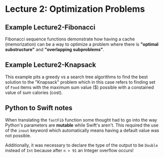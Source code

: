 # Lecture 2: Optimization Problems

## Example Lecture2-Fibonacci 

Fibonacci sequence functions demonstrate how having a cache (memorization) can be a way to optimize a problem where there is **"optimal substructure"** and **"overlapping subproblems"**.

## Example Lecture2-Knapsack

This example pits a greedy vs a search tree algorithms to find the best solution to the "Knapsack" problem which in this case refers to finding set of `Food` items with the maximum sum value ($) possible with a constained value of sum calories (cost).

## Python to Swift notes

When translating the `fastFib` function some thought had to go into the way Python's parameters are **mutable** while Swift's aren't. This required the use of the `inout` keyword which automatically means having a default value was not possible.

Additionally, it was necessary to declare the type of the output to be `Double` instead of `Int` because after `n > 91` an Integer overflow occurs!